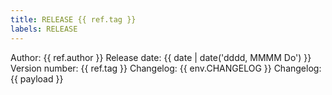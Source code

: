 ```yaml
---
title: RELEASE {{ ref.tag }}
labels: RELEASE
---
```

Author: {{ ref.author }}
Release date: {{ date | date('dddd, MMMM Do') }}
Version number: {{ ref.tag }}
Changelog: {{ env.CHANGELOG }}
Changelog: {{ payload }}
